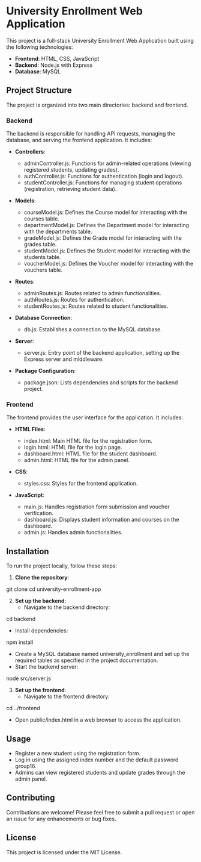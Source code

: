 # University Enrollment Web Application

This project is a full-stack University Enrollment Web Application built using the following technologies:

- **Frontend**: HTML, CSS, JavaScript
- **Backend**: Node.js with Express
- **Database**: MySQL

## Project Structure

The project is organized into two main directories: backend and frontend.

### Backend

The backend is responsible for handling API requests, managing the database, and serving the frontend application. It includes:

- **Controllers**: 
  - adminController.js: Functions for admin-related operations (viewing registered students, updating grades).
  - authController.js: Functions for authentication (login and logout).
  - studentController.js: Functions for managing student operations (registration, retrieving student data).

- **Models**: 
  - courseModel.js: Defines the Course model for interacting with the courses table.
  - departmentModel.js: Defines the Department model for interacting with the departments table.
  - gradeModel.js: Defines the Grade model for interacting with the grades table.
  - studentModel.js: Defines the Student model for interacting with the students table.
  - voucherModel.js: Defines the Voucher model for interacting with the vouchers table.

- **Routes**: 
  - adminRoutes.js: Routes related to admin functionalities.
  - authRoutes.js: Routes for authentication.
  - studentRoutes.js: Routes related to student functionalities.

- **Database Connection**: 
  - db.js: Establishes a connection to the MySQL database.

- **Server**: 
  - server.js: Entry point of the backend application, setting up the Express server and middleware.

- **Package Configuration**: 
  - package.json: Lists dependencies and scripts for the backend project.

### Frontend

The frontend provides the user interface for the application. It includes:

- **HTML Files**: 
  - index.html: Main HTML file for the registration form.
  - login.html: HTML file for the login page.
  - dashboard.html: HTML file for the student dashboard.
  - admin.html: HTML file for the admin panel.

- **CSS**: 
  - styles.css: Styles for the frontend application.

- **JavaScript**: 
  - main.js: Handles registration form submission and voucher verification.
  - dashboard.js: Displays student information and courses on the dashboard.
  - admin.js: Handles admin functionalities.

## Installation

To run the project locally, follow these steps:

1. **Clone the repository**:
   
git clone <repository-url>
   cd university-enrollment-app


2. **Set up the backend**:
   - Navigate to the backend directory:
     
cd backend

   - Install dependencies:
     
npm install

   - Create a MySQL database named university_enrollment and set up the required tables as specified in the project documentation.
   - Start the backend server:
     
node src/server.js


3. **Set up the frontend**:
   - Navigate to the frontend directory:
     
cd ../frontend

   - Open public/index.html in a web browser to access the application.

## Usage

- Register a new student using the registration form.
- Log in using the assigned index number and the default password group16.
- Admins can view registered students and update grades through the admin panel.

## Contributing

Contributions are welcome! Please feel free to submit a pull request or open an issue for any enhancements or bug fixes.

## License

This project is licensed under the MIT License.
